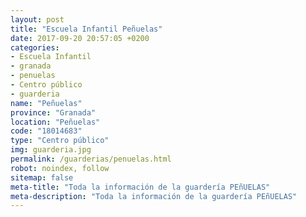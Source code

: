 ```yaml
---
layout: post
title: "Escuela Infantil Peñuelas"
date: 2017-09-20 20:57:05 +0200
categories:
- Escuela Infantil
- granada
- penuelas
- Centro público
- guarderia
name: "Peñuelas"
province: "Granada"
location: "Peñuelas"
code: "18014683"
type: "Centro público"
img: guarderia.jpg
permalink: /guarderias/penuelas.html
robot: noindex, follow
sitemap: false
meta-title: "Toda la información de la guardería PEñUELAS"
meta-description: "Toda la información de la guardería PEñUELAS"
---
```

